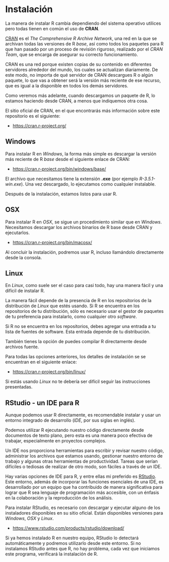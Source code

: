 # Instalación
La manera de instalar R cambia dependiendo del sistema operativo utilices pero todas tienen en común el uso de **CRAN**.

[CRAN](https://cran.r-project.org/) es el *The Comprehensive R Archive Network*, una red en la que se archivan todas las versiones de R *base*, así como todos los paquetes para R que han pasado por un proceso de revisión riguroso, realizado por el *CRAN Team*, que se encarga de asegurar su correcto funcionamiento.

CRAN es una red porque existen copias de su contenido en diferentes servidores alrededor del mundo, los cuales se actualizan diariamente. De este modo, no importa de qué servidor de CRAN descargues R o algún paquete, lo que vas a obtener será la versión más reciente de ese recurso, que es igual a la disponible en todos los demás servidores.

Como veremos más adelante, cuando descargamos un paquete de R, lo estamos haciendo desde CRAN, a menos que indiquemos otra cosa.

El sitio oficial de CRAN, en el que encontrarás más información sobre este repositorio es el siguiente:

* https://cran.r-project.org/ 

## Windows
Para instalar R en *Windows*, la forma más simple es descargar la versión más reciente de R *base* desde el siguiente enlace de CRAN:

* https://cran.r-project.org/bin/windows/base/

El archivo que necesitamos tiene la extensión **.exe** (por ejemplo *R-3.5.1-win.exe*). Una vez descargado, lo ejecutamos como cualquier instalable.

Después de la instalación, estamos listos para usar R.

## OSX
Para instalar R en *OSX*, se sigue un procedimiento similar que en *Windows*. Necesitamos descargar los archivos binarios de R base desde CRAN y ejecutarlos.

* https://cran.r-project.org/bin/macosx/ 

Al concluir la instalación, podremos usar R, incluso llamándolo directamente desde la consola.

## Linux
En *Linux*, como suele ser el caso para casi todo, hay una manera fácil y una difícil de instalar R.

La manera fácil depende de la  presencia de R en los repositorios de la distribución de *Linux* que estés usando. Si R se encuentra en los repositorios de tu distribución, sólo es necesario usar el gestor de paquetes de tu preferencia para instalarlo, como cualquier otro *software*.

Si R no se encuentra en los repositorios, debes agregar una entrada a tu lista de fuentes de software. Esta entrada depende de tu distribución. 

También tienes la opción de puedes compilar R directamente desde archivos fuente.

Para todas las opciones anteriores, los detalles de instalación se se encuentran en el siguiente enlace:

* https://cran.r-project.org/bin/linux/ 

Si estás usando *Linux* no te debería ser difícil seguir las instrucciones presentadas.

## RStudio - un IDE para R
Aunque podemos usar R directamente, es recomendable instalar y usar un entorno integrado de desarrollo (*IDE*, por sus siglas en inglés). 

Podemos utilizar R ejecutando nuestro código directamente desde documentos de texto plano, pero esta es una manera poco efectiva de trabajar, especialmente en proyectos complejos.

Un IDE nos proporciona herramientas para escribir y revisar nuestro código, administrar los archivos que estamos usando, gestionar nuestro entorno de trabajo y algunas otras herramientas de productividad. Tareas que serían difíciles o tediosas de realizar de otro modo, son fáciles a través de un IDE.

Hay varias opciones de IDE para R,  y entre ellas mi preferido es [RStudio](https://www.rstudio.com/). Este entorno, además de incorporar las funciones esenciales de una IDE, es desarrollado por un equipo que ha contribuido de manera significativa para lograr que R sea lenguaje de programación más accesible, con un énfasis en la colaboración y la reproducción de los análisis.

Para instalar RStudio, es necesario con descargar y ejecutar alguno de los instaladores disponibles en su sitio oficial. Están disponibles versiones para *Windows*, *OSX* y *Linux*.

* https://www.rstudio.com/products/rstudio/download/ 

Si ya hemos instalado R en nuestro equipo, RStudio lo detectará automáticamente y podremos utilizarlo desde este entorno. Si no instalamos RStudio antes que R, no hay problema, cada vez que iniciamos este programa, verificará la instalación de R.
